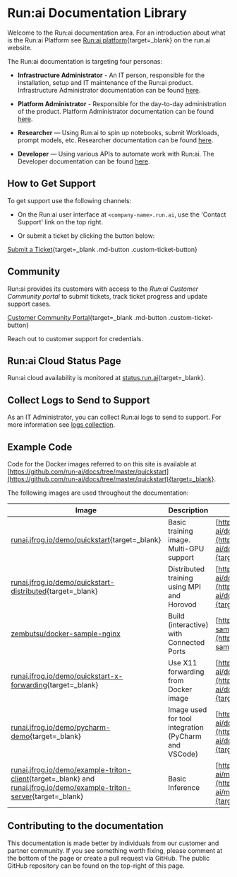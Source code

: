 # Run:ai Documentation Library


Welcome to the Run:ai documentation area. For an introduction about what is the Run:ai Platform see [Run:ai platform](https://www.run.ai/platform/){target=_blank} on the run.ai website.

The Run:ai documentation is targeting four personas:

* __Infrastructure Administrator__ - An IT person, responsible for the installation, setup and IT maintenance of the Run:ai product. Infrastructure Administrator documentation can be found [here](../admin/overview-administrator.md).

* __Platform Administrator__ - Responsible for the day-to-day administration of the product. Platform Administrator documentation can be found [here](../platform-admin/overview.md).


* __Researcher__ — Using Run:ai to spin up notebooks, submit Workloads, prompt models, etc. Researcher documentation can be found [here](../Researcher/overview-researcher.md).

* __Developer__ — Using various APIs to automate work with Run:ai. The Developer documentation can be found [here](../developer/overview-developer.md).

## How to Get Support

To get support use the following channels:

* On the Run:ai user interface at `<company-name>.run.ai`, use the 'Contact Support' link on the top right.

* Or submit a ticket by clicking the button below:

[Submit a Ticket](https://www.nvidia.com/en-eu/support/enterprise/#contact-us){target=_blank .md-button .custom-ticket-button}



## Community 

Run:ai provides its customers with access to the _Run:ai Customer Community portal_ to submit tickets, track ticket progress and update support cases.

[Customer Community Portal](https://runai-support.force.com/community/s/){target=_blank .md-button .custom-ticket-button}

Reach out to customer support for credentials.


## Run:ai Cloud Status Page

Run:ai cloud availability is monitored at [status.run.ai](https://status.run.ai){target=_blank}.

## Collect Logs to Send to Support

As an IT Administrator, you can collect Run:ai logs to send to support. For more information see [logs collection](../admin/troubleshooting/logs-collection.md).

## Example Code

Code for the Docker images referred to on this site is available at [https://github.com/run-ai/docs/tree/master/quickstart](https://github.com/run-ai/docs/tree/master/quickstart){target=_blank}.

The following images are used throughout the documentation:

|  Image | Description | Source |
|--------|-------------|--------|
| [runai.jfrog.io/demo/quickstart](https://runai.jfrog.io/artifactory/demo/quickstart){target=_blank} | Basic training image. Multi-GPU support | [https://github.com/run-ai/docs/tree/master/quickstart/main](https://github.com/run-ai/docs/tree/master/quickstart/main){target=_blank} | 
| [runai.jfrog.io/demo/quickstart-distributed](https://runai.jfrog.io/artifactory/demo/quickstart-distributed){target=_blank} | Distributed training using MPI and Horovod | [https://github.com/run-ai/docs/tree/master/quickstart/distributed](https://github.com/run-ai/docs/tree/master/quickstart/distributed){target=_blank} | 
| [zembutsu/docker-sample-nginx](https://hub.docker.com/r/zembutsu/docker-sample-nginx) | Build (interactive) with Connected Ports | [https://github.com/zembutsu/docker-sample-nginx](https://github.com/zembutsu/docker-sample-nginx){target=_blank} | 
| [runai.jfrog.io/demo/quickstart-x-forwarding](https://runai.jfrog.io/artifactory/demo/quickstart-x-forwarding){target=_blank} | Use X11 forwarding from Docker image | [https://github.com/run-ai/docs/tree/master/quickstart/x-forwarding](https://github.com/run-ai/docs/tree/master/quickstart/x-forwarding){target=_blank} | 
| [runai.jfrog.io/demo/pycharm-demo](https://runai.jfrog.io/artifactory/demo/pycharm-demo){target=_blank} | Image used for tool integration (PyCharm and VSCode) | [https://github.com/run-ai/docs/tree/master/quickstart/python%2Bssh](https://github.com/run-ai/docs/tree/master/quickstart/python%2Bssh){target=_blank} |
| [runai.jfrog.io/demo/example-triton-client](https://runai.jfrog.io/artifactory/demo/example-triton-client){target=_blank} and  [runai.jfrog.io/demo/example-triton-server](https://runai.jfrog.io/artifactory/demo/example-triton-server){target=_blank} |  Basic Inference | [https://github.com/run-ai/models/tree/main/models/triton](https://github.com/run-ai/models/tree/main/models/triton){target=_blank} |

## Contributing to the documentation

This documentation is made better by individuals from our customer and partner community. If you see something worth fixing, please comment at the bottom of the page or create a pull request via GitHub. The public GitHub repository can be found on the top-right of this page. 
